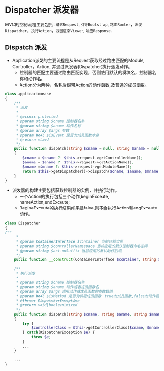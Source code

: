 Dispatcher 派发器
==== 

MVC的控制流程主要包括: `请求Request`, `引导Bootstrap`, `路由Router`，`派发Dispatcher`，`执行Action`，`视图渲染Viewer`, `响应Response`.

Dispatch 派发
----

* Application派发的主要流程是从Request获取经过路由匹配的Module, Controller，Action, 并通过派发器(Dispatcher)执行派发动作。   
    * 控制器的匹配主要通过路由匹配实现，否则使用默认的模块名，控制器名称和动作名。   
    * Action分为两种，名称后缀带Action的动作函数,及普通的成员函数。   
```php
class ApplicationBase
{
    /**
     * 派发
     *
     * @access protected
     * @param string $cname 控制器名称
     * @param string $aname 动作名称
     * @param array $args 参数
     * @param bool $isEvent 是否为成员函数本身
     * @return mixed
     */
    public function dispatch(string $cname = null, string $aname = null, string $mname = null, array $args = [], bool $isMethod = false)
    {
        $cname = $cname ?: $this->request->getControllerName();
        $aname = $aname ?: $this->request->getActionName();
        $mname =$mname ?: $this->request->getModuleName();
        return $this->getDispatcher()->dispatch($cname, $aname, $mname, $args, $isMethod);
    }
}
```

* 派发器的构建主要包括获取控制器的实例，并执行动作。   
    * 一个Action的执行包括三个动作,beginExceute, nameAction,endExceute;   
    * BegineExceute的执行结果如果是false,则不会执行Action和engExceute动作。  
```php
class Dispatcher
{
/**
     * 
     * @param ContainerInterface $container 当前容器实例
     * @param string $controllerNamespace 当前应用的默认控制器命名空间
     * @param string $actionSuffix 当前应用的默认动作后缀
     */
    public function __construct(ContainerInterface $container, string $controllerNamespace = '', string $actionSuffix = '');
    
    /**
     * 执行派发
     *
     * @param string $cname 控制器名称
     * @param string $aname 动作或者成员函数名
     * @param array $args 调用动作或成员函数的参数数组
     * @param bool $isMethod 是否为调用成员函数，true为成员函数,false为动作函数
     * @throws DispatcherException
     * @return void|boolean|mixed
     */
    public function dispatch(string $cname, string $aname, string $mname = null, array $args = [], bool $isMethod = false)
    {   
        try {
            $controllerClass = $this->getControllerClass($cname, $mname);
        } catch(DispatcherException $e) {
            throw $e;
        }
        ...
    }
    
    ...
}
```

